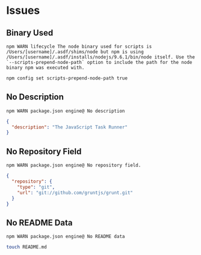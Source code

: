 # Issues

## Binary Used

```
npm WARN lifecycle The node binary used for scripts is /Users/[username]/.asdf/shims/node but npm is using /Users/[username]/.asdf/installs/nodejs/9.6.1/bin/node itself. Use the `--scripts-prepend-node-path` option to include the path for the node binary npm was executed with.
```

```sh
npm config set scripts-prepend-node-path true
```

## No Description

```
npm WARN package.json engine@ No description
```

```json
{
  "description": "The JavaScript Task Runner"
}
```

## No Repository Field

```
npm WARN package.json engine@ No repository field.
```

```json
{
  "repository": {
    "type": "git",
    "url": "git://github.com/gruntjs/grunt.git"
  }
}
```

## No README Data

```
npm WARN package.json engine@ No README data
```

```sh
touch README.md
```
